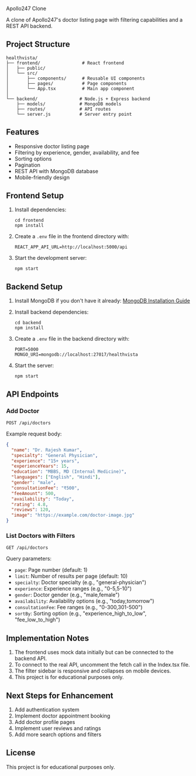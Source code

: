 Apollo247 Clone

A clone of Apollo247's doctor listing page with filtering capabilities and a REST API backend.

## Project Structure

```
healthvista/
├── frontend/                # React frontend
│   ├── public/
│   └── src/
│       ├── components/      # Reusable UI components
│       ├── pages/           # Page components
│       └── App.tsx          # Main app component
│
└── backend/                # Node.js + Express backend
    ├── models/             # MongoDB models
    ├── routes/             # API routes
    └── server.js           # Server entry point
```

## Features

- Responsive doctor listing page
- Filtering by experience, gender, availability, and fee
- Sorting options
- Pagination
- REST API with MongoDB database
- Mobile-friendly design

## Frontend Setup

1. Install dependencies:
   ```
   cd frontend
   npm install
   ```

2. Create a `.env` file in the frontend directory with:
   ```
   REACT_APP_API_URL=http://localhost:5000/api
   ```

3. Start the development server:
   ```
   npm start
   ```

## Backend Setup

1. Install MongoDB if you don't have it already:
   [MongoDB Installation Guide](https://docs.mongodb.com/manual/installation/)

2. Install backend dependencies:
   ```
   cd backend
   npm install
   ```

3. Create a `.env` file in the backend directory with:
   ```
   PORT=5000
   MONGO_URI=mongodb://localhost:27017/healthvista
   ```

4. Start the server:
   ```
   npm start
   ```

## API Endpoints

### Add Doctor
`POST /api/doctors`

Example request body:
```json
{
  "name": "Dr. Rajesh Kumar",
  "specialty": "General Physician",
  "experience": "15+ years",
  "experienceYears": 15,
  "education": "MBBS, MD (Internal Medicine)",
  "languages": ["English", "Hindi"],
  "gender": "male",
  "consultationFee": "₹500",
  "feeAmount": 500,
  "availability": "Today",
  "rating": 4.8,
  "reviews": 120,
  "image": "https://example.com/doctor-image.jpg"
}
```

### List Doctors with Filters
`GET /api/doctors`

Query parameters:
- `page`: Page number (default: 1)
- `limit`: Number of results per page (default: 10)
- `specialty`: Doctor specialty (e.g., "general-physician")
- `experience`: Experience ranges (e.g., "0-5,5-10")
- `gender`: Doctor gender (e.g., "male,female")
- `availability`: Availability options (e.g., "today,tomorrow")
- `consultationFee`: Fee ranges (e.g., "0-300,301-500")
- `sortBy`: Sorting option (e.g., "experience_high_to_low", "fee_low_to_high")

## Implementation Notes

1. The frontend uses mock data initially but can be connected to the backend API.
2. To connect to the real API, uncomment the fetch call in the Index.tsx file.
3. The filter sidebar is responsive and collapses on mobile devices.
4. This project is for educational purposes only.

## Next Steps for Enhancement

1. Add authentication system
2. Implement doctor appointment booking
3. Add doctor profile pages
4. Implement user reviews and ratings
5. Add more search options and filters

## License

This project is for educational purposes only.
